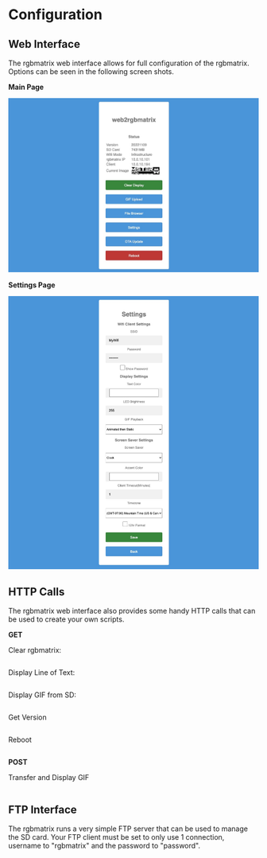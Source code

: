 # Configuration

Web Interface
-------
The rgbmatrix web interface allows for full configuration of the rgbmatrix.  Options can be seen in the following screen shots.

**Main Page**

![matrix_webui](images/matrix-webui.jpg "matrix_webui")

**Settings Page**

![matrix_webui_settings](images/matrix-webui-settings.jpg "matrix_webui_settings")


HTTP Calls
-------
The rgbmatrix web interface also provides some handy HTTP calls that can be used to create your own scripts.


**GET**

Clear rgbmatrix: 

```curl http://rgbmatrix.local/clear
```

Display Line of Text:

```curl http://rgbmatrix.local/text?line=TextString
```

Display GIF from SD:

```curl http://rgbmatrix.local/localplay?file=MENU
```

Get Version

```curl http://rgbmatrix.local/version
```

Reboot

```curl http://rgbmatrix.local/reboot
```

**POST**

Transfer and Display GIF

```curl -F 'file=@file.gif' http://rgbmatrix.local/remoteplay
```

FTP Interface
-------
The rgbmatrix runs a very simple FTP server that can be used to manage the SD card.  Your FTP client must be set to only use 1 connection, username to "rgbmatrix" and the password to "password".